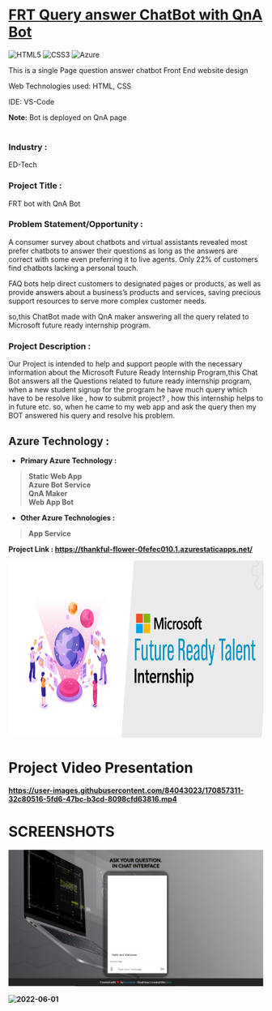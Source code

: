 # <a href="https://thankful-flower-0fefec010.1.azurestaticapps.net/">FRT Query answer ChatBot with QnA Bot</a>

![HTML5](https://img.shields.io/badge/html5-%23E34F26.svg?style=for-the-badge&logo=html5&logoColor=white)
![CSS3](https://img.shields.io/badge/css3-%231572B6.svg?style=for-the-badge&logo=css3&logoColor=white)
![Azure](https://img.shields.io/badge/Microsoft_Azure-0089D6?style=for-the-badge&logo=microsoft-azure&logoColor=white)

This is a single Page question answer chatbot Front End website design

Web Technologies used: HTML, CSS

IDE: VS-Code

<b>Note:</b> Bot is deployed on QnA page
<br><br>

### Industry :
ED-Tech


### Project Title :
FRT bot with QnA Bot


### Problem Statement/Opportunity :

A consumer survey about chatbots and virtual assistants revealed most prefer chatbots to answer their questions as long as the answers are correct with some even preferring it to live agents. Only 22% of customers find chatbots lacking a personal touch.

FAQ bots help direct customers to designated pages or products, as well as provide answers about a business’s products and services, saving precious support resources to serve more complex customer needs.

so,this ChatBot made with QnA maker answering all the query related to Microsoft future ready internship program.

### Project Description :
Our Project is intended to help and support people with the necessary information about the Microsoft Future Ready Internship Program,this Chat Bot  answers all the Questions related to future ready internship program, when a new student signup for the program he have much query which have to be resolve like , how to submit project? , how this internship helps to in future etc. so, when he came to my web app and ask the query then my BOT answered his query and resolve his problem.

## Azure Technology :

- <b>Primary Azure Technology :<b><br>
>Static Web App<br>
 >Azure Bot Service<br>
 >QnA Maker<br>
>Web App Bot<br>


- Other Azure Technologies :<br>
>App Service<br>

<b>Project Link : https://thankful-flower-0fefec010.1.azurestaticapps.net/ </b>
  
 
<a href="https://futurereadytalent.in/"><p align= "center"><img src="https://github.com/PratyushKumar-0903/Future-Ready-Talent_Project/blob/master/images/FRT.jpeg" width="700" height= "350"></p></a>  




# Project Video Presentation

https://user-images.githubusercontent.com/84043023/170857311-32c80516-5fd6-47bc-b3cd-8098cfd63816.mp4

  
 # SCREENSHOTS

  ![ScreenShot](https://github.com/RUDRANSH-hub/frtbot/blob/main/Screenshot%202022-05-17%20235324.png)
  
  ![2022-06-01](https://user-images.githubusercontent.com/84043023/171465224-ddd954b5-97b0-4ec2-913e-6b18e5eeab77.png)

  
    
